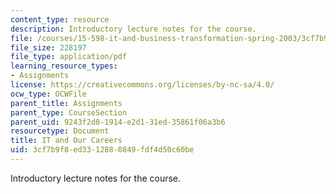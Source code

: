 ```yaml
---
content_type: resource
description: Introductory lecture notes for the course.
file: /courses/15-598-it-and-business-transformation-spring-2003/3cf7b9f8ed3312880849fdf4d50c60be_itandourcareers.pdf
file_size: 228197
file_type: application/pdf
learning_resource_types:
- Assignments
license: https://creativecommons.org/licenses/by-nc-sa/4.0/
ocw_type: OCWFile
parent_title: Assignments
parent_type: CourseSection
parent_uid: 9243f2d8-1914-e2d1-31ed-35861f06a3b6
resourcetype: Document
title: IT and Our Careers
uid: 3cf7b9f8-ed33-1288-0849-fdf4d50c60be
---
```

Introductory lecture notes for the course.